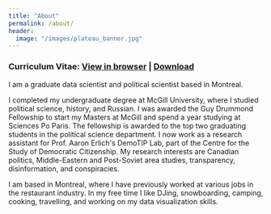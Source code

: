 ```yaml
---
title: "About"
permalink: /about/
header:
  image: "/images/plateau_banner.jpg"
---
```

<div>
<h3> Curriculum Vitae: <a href="/files/Professional_CV.pdf" target="_blank" >View in browser</a> | <a href="/files/Professional_CV.pdf" download> Download</a> </h3> 
</div>

I am a graduate data scientist and political scientist based in Montreal. 

I completed my undergraduate degree at McGill University, where I studied political science, history, and Russian. I was awarded the Guy Drummond Fellowship to start my Masters at McGill and spend a year studying at Sciences Po Paris. The fellowship is awarded to the top two graduating students in the political science department. I now work as a research assistant for Prof. Aaron Erlich's DemoTIP Lab, part of the Centre for the Study of Democratic Citizenship. My research interests are Canadian politics, Middle-Eastern and Post-Soviet area studies, transparency, disinformation, and conspiracies. 

I am based in Montreal, where I have previously worked at various jobs in the restaurant industry. In my free time I like DJing, snowboarding, camping, cooking, travelling, and working on my data visualization skills.
